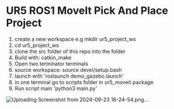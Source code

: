 # UR5 ROS1 MoveIt Pick And Place Project

1. create a new workspace e.g mkdir ur5_project_ws
2. cd ur5_project_ws
3. clone the src folder of this repo into the folder
4. Build with: catkin_make
5. Open two terminator terminals
6. source workspace: source devel/setup.bash
7. launch with 'roslaunch demo_gazebo.launch'
8. in one terminal go to scripts folder in ur5_moveit package
9. Run script main 'python3 main.py'

![Uploading Screenshot from 2024-09-23 16-24-54.png…]()

   
